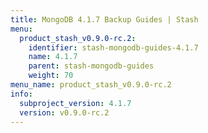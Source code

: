 ```yaml
---
title: MongoDB 4.1.7 Backup Guides | Stash
menu:
  product_stash_v0.9.0-rc.2:
    identifier: stash-mongodb-guides-4.1.7
    name: 4.1.7
    parent: stash-mongodb-guides
    weight: 70
menu_name: product_stash_v0.9.0-rc.2
info:
  subproject_version: 4.1.7
  version: v0.9.0-rc.2
---
```



